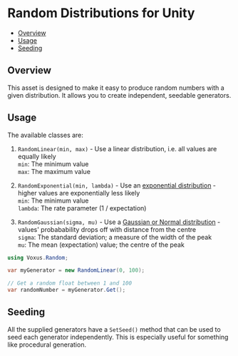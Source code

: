 # Random Distributions for Unity

* [Overview](#overview)
* [Usage](#usage)
* [Seeding](#seeding)

## Overview
This asset is designed to make it easy to produce random numbers with a given distribution.
It allows you to create independent, seedable generators.

## Usage

The available classes are:

1. `RandomLinear(min, max)` - Use a linear distribution, i.e. all values are equally likely  
    `min`: The minimum value  
    `max`: The maximum value

2. `RandomExponential(min, lambda)` - Use an [exponential distribution](https://en.wikipedia.org/wiki/Exponential_distribution) - higher values are exponentially less likely  
    `min`: The minimum value  
    `lambda`: The rate parameter (1 / expectation)

3. `RandomGaussian(sigma, mu)` - Use a [Gaussian or Normal distribution](https://en.wikipedia.org/wiki/Normal_distribution) - values' probabability drops off with distance from the centre  
    `sigma`: The standard deviation; a measure of the width of the peak  
    `mu`: The mean (expectation) value; the centre of the peak
    
```c#
using Voxus.Random;

var myGenerator = new RandomLinear(0, 100);

// Get a random float between 1 and 100
var randomNumber = myGenerator.Get();
```

## Seeding
All the supplied generators have a `SetSeed()` method that can be used to seed each generator independently.
This is especially useful for something like procedural generation.
